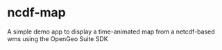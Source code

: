 ncdf-map
========

A simple demo app to display a time-animated map from a netcdf-based wms using the OpenGeo Suite SDK